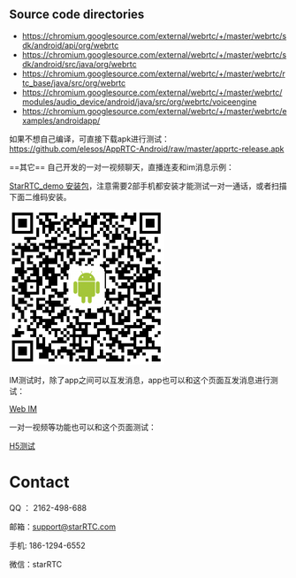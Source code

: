 
## Source code directories

+ https://chromium.googlesource.com/external/webrtc/+/master/webrtc/sdk/android/api/org/webrtc
+ https://chromium.googlesource.com/external/webrtc/+/master/webrtc/sdk/android/src/java/org/webrtc
+ https://chromium.googlesource.com/external/webrtc/+/master/webrtc/rtc_base/java/src/org/webrtc
+ https://chromium.googlesource.com/external/webrtc/+/master/webrtc/modules/audio_device/android/java/src/org/webrtc/voiceengine
+ https://chromium.googlesource.com/external/webrtc/+/master/webrtc/examples/androidapp/

如果不想自己编译，可直接下载apk进行测试：https://github.com/elesos/AppRTC-Android/raw/master/apprtc-release.apk

==其它==
自己开发的一对一视频聊天，直播连麦和im消息示例：

[StarRTC_demo 安装包](https://github.com/starrtc/android-demo/raw/master/StarRTC_demo.apk)，注意需要2部手机都安装才能测试一对一通话，或者扫描下面二维码安装。

![StarRTC_demo 安装包](android.png)

IM测试时，除了app之间可以互发消息，app也可以和这个页面互发消息进行测试：

[Web IM](https://www.starrtc.com/demo/im)

一对一视频等功能也可以和这个页面测试：

[H5测试](https://www.starrtc.com/demo/h5/)

Contact
=====
QQ ： 2162-498-688

邮箱：<a href="mailto:support@starRTC.com">support@starRTC.com</a>

手机: 186-1294-6552

微信：starRTC

